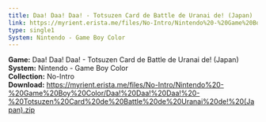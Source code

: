 ```yaml
---
title: Daa! Daa! Daa! - Totsuzen Card de Battle de Uranai de! (Japan)
link: https://myrient.erista.me/files/No-Intro/Nintendo%20-%20Game%20Boy%20Color/Daa!%20Daa!%20Daa!%20-%20Totsuzen%20Card%20de%20Battle%20de%20Uranai%20de!%20(Japan).zip
type: single1
System: Nintendo - Game Boy Color
---
```

<b>Game:</b> Daa! Daa! Daa! - Totsuzen Card de Battle de Uranai de! (Japan)<br>
<b>System:</b> Nintendo - Game Boy Color<br>
<b>Collection:</b> No-Intro<br>
<b>Download:</b> https://myrient.erista.me/files/No-Intro/Nintendo%20-%20Game%20Boy%20Color/Daa!%20Daa!%20Daa!%20-%20Totsuzen%20Card%20de%20Battle%20de%20Uranai%20de!%20(Japan).zip